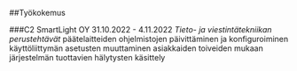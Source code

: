 ##Työkokemus

###C2 SmartLight OY
31.10.2022 - 4.11.2022
_Tieto- ja viestintätekniikan perustehtävät_
päätelaitteiden ohjelmistojen päivittäminen ja konfiguroiminen
käyttöliittymän asetusten muuttaminen asiakkaiden toiveiden mukaan
järjestelmän tuottavien hälytysten käsittely
